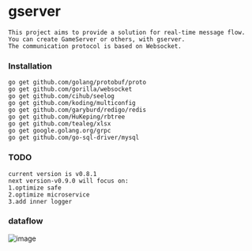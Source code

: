 # gserver
```
This project aims to provide a solution for real-time message flow. You can create GameServer or others, with gserver.
The communication protocol is based on Websocket.
```
### Installation
```
go get github.com/golang/protobuf/proto
go get github.com/gorilla/websocket
go get github.com/cihub/seelog
go get github.com/koding/multiconfig
go get github.com/garyburd/redigo/redis
go get github.com/HuKeping/rbtree
go get github.com/tealeg/xlsx
go get google.golang.org/grpc
go get github.com/go-sql-driver/mysql
```
### TODO
```
current version is v0.8.1
next version-v0.9.0 will focus on:
1.optimize safe
2.optimize microservice
3.add inner logger
```
### dataflow
![image](https://github.com/gfandada/gserver/blob/master/png/dataflow.png)
